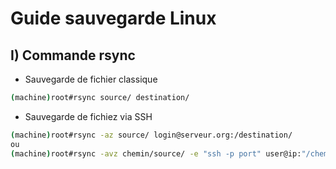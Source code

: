 # Guide sauvegarde Linux
## I) Commande rsync

* Sauvegarde de fichier classique
```bash
(machine)root#rsync source/ destination/
```
* Sauvegarde de fichiez via SSH
```bash
(machine)root#rsync -az source/ login@serveur.org:/destination/
ou
(machine)root#rsync -avz chemin/source/ -e "ssh -p port" user@ip:"/chemin/de destination avec espaces/"
```